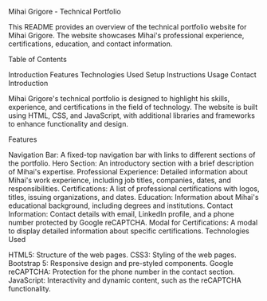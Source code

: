 Mihai Grigore - Technical Portfolio

This README provides an overview of the technical portfolio website for Mihai Grigore. The website showcases Mihai's professional experience, certifications, education, and contact information.

Table of Contents

Introduction
Features
Technologies Used
Setup Instructions
Usage
Contact
Introduction

Mihai Grigore's technical portfolio is designed to highlight his skills, experience, and certifications in the field of technology. The website is built using HTML, CSS, and JavaScript, with additional libraries and frameworks to enhance functionality and design.

Features

Navigation Bar: A fixed-top navigation bar with links to different sections of the portfolio.
Hero Section: An introductory section with a brief description of Mihai's expertise.
Professional Experience: Detailed information about Mihai's work experience, including job titles, companies, dates, and responsibilities.
Certifications: A list of professional certifications with logos, titles, issuing organizations, and dates.
Education: Information about Mihai's educational background, including degrees and institutions.
Contact Information: Contact details with email, LinkedIn profile, and a phone number protected by Google reCAPTCHA.
Modal for Certifications: A modal to display detailed information about specific certifications.
Technologies Used

HTML5: Structure of the web pages.
CSS3: Styling of the web pages.
Bootstrap 5: Responsive design and pre-styled components.
Google reCAPTCHA: Protection for the phone number in the contact section.
JavaScript: Interactivity and dynamic content, such as the reCAPTCHA functionality.
